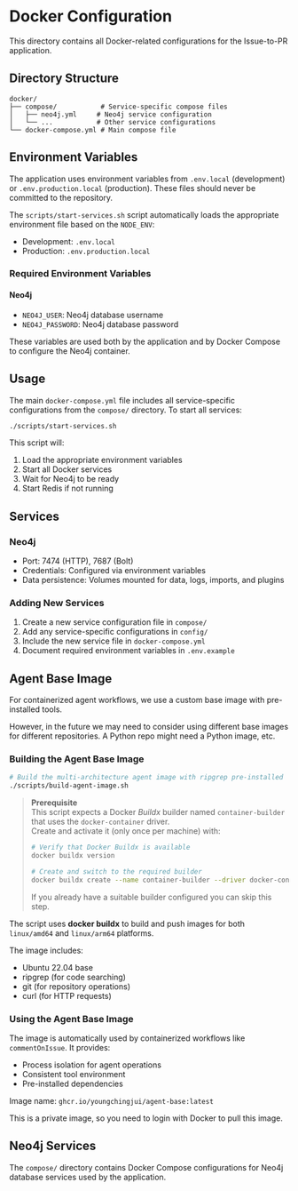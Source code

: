 # Docker Configuration

This directory contains all Docker-related configurations for the Issue-to-PR application.

## Directory Structure

```
docker/
├── compose/           # Service-specific compose files
│   ├── neo4j.yml     # Neo4j service configuration
│   └── ...           # Other service configurations
└── docker-compose.yml # Main compose file
```

## Environment Variables

The application uses environment variables from `.env.local` (development) or `.env.production.local` (production). These files should never be committed to the repository.

The `scripts/start-services.sh` script automatically loads the appropriate environment file based on the `NODE_ENV`:

- Development: `.env.local`
- Production: `.env.production.local`

### Required Environment Variables

#### Neo4j

- `NEO4J_USER`: Neo4j database username
- `NEO4J_PASSWORD`: Neo4j database password

These variables are used both by the application and by Docker Compose to configure the Neo4j container.

## Usage

The main `docker-compose.yml` file includes all service-specific configurations from the `compose/` directory. To start all services:

```bash
./scripts/start-services.sh
```

This script will:

1. Load the appropriate environment variables
2. Start all Docker services
3. Wait for Neo4j to be ready
4. Start Redis if not running

## Services

### Neo4j

- Port: 7474 (HTTP), 7687 (Bolt)
- Credentials: Configured via environment variables
- Data persistence: Volumes mounted for data, logs, imports, and plugins

### Adding New Services

1. Create a new service configuration file in `compose/`
2. Add any service-specific configurations in `config/`
3. Include the new service file in `docker-compose.yml`
4. Document required environment variables in `.env.example`

## Agent Base Image

For containerized agent workflows, we use a custom base image with pre-installed tools.

However, in the future we may need to consider using different base images for different repositories.
A Python repo might need a Python image, etc.

### Building the Agent Base Image

```bash
# Build the multi-architecture agent image with ripgrep pre-installed
./scripts/build-agent-image.sh
```

> **Prerequisite**  
> This script expects a Docker _Buildx_ builder named `container-builder` that uses the `docker-container` driver.  
> Create and activate it (only once per machine) with:
>
> ```bash
> # Verify that Docker Buildx is available
> docker buildx version
>
> # Create and switch to the required builder
> docker buildx create --name container-builder --driver docker-container --use
> ```
>
> If you already have a suitable builder configured you can skip this step.

The script uses **docker buildx** to build and push images for both `linux/amd64` and
`linux/arm64` platforms.

The image includes:

- Ubuntu 22.04 base
- ripgrep (for code searching)
- git (for repository operations)
- curl (for HTTP requests)

### Using the Agent Base Image

The image is automatically used by containerized workflows like `commentOnIssue`. It provides:

- Process isolation for agent operations
- Consistent tool environment
- Pre-installed dependencies

Image name: `ghcr.io/youngchingjui/agent-base:latest`

This is a private image, so you need to login with Docker to pull this image.

## Neo4j Services

The `compose/` directory contains Docker Compose configurations for Neo4j database services used by the application.
